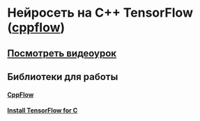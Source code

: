 # Нейросеть на C++ TensorFlow ([cppflow](https://github.com/serizba/cppflow "cppflow"))

## [Посмотреть видеоурок](https://youtu.be/cN_2ca1XnAA "Посмотреть видеоурок")


## Библиотеки для работы

#### [CppFlow](https://github.com/serizba/cppflow "CppFlow")

#### [Install TensorFlow for C](https://storage.googleapis.com/tensorflow/libtensorflow/libtensorflow-cpu-windows-x86_64-2.10.0.zip "Install TensorFlow for C")
